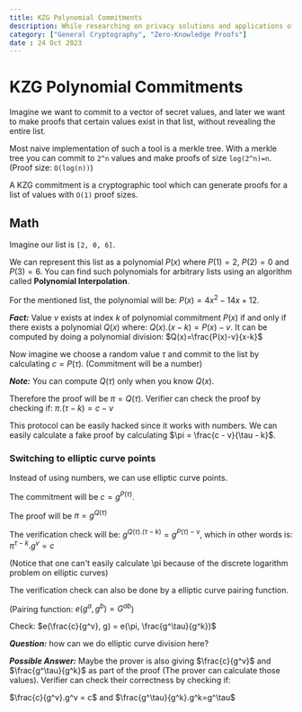 ```yaml
---
title: KZG Polynomial Commitments
description: While researching on privacy solutions and applications of ZKP, we discovered a technique, by which people can burn their digital asset.
category: ["General Cryptography", "Zero-Knowledge Proofs"]
date : 24 Oct 2023
---
```




# KZG Polynomial Commitments

Imagine we want to commit to a vector of secret values, and later we want to make proofs that certain values exist in that list, without revealing the entire list.

Most naive implementation of such a tool is a merkle tree. With a merkle tree you can commit to `2^n` values and make proofs of size `log(2^n)=n`. (Proof size: `O(log(n))`)

A KZG commitment is a cryptographic tool which can generate proofs for a list of values with `O(1)` proof sizes.

## Math

Imagine our list is `[2, 0, 6]`.

We can represent this list as a polynomial $P(x)$ where $P(1) = 2$, $P(2) = 0$ and $P(3) = 6$. You can find such polynomials for arbitrary lists using an algorithm called **Polynomial Interpolation**.

For the mentioned list, the polynomial will be: $P(x) = 4x^2-14x+12$.

***Fact:*** Value $v$ exists at index $k$ of polynomial commitment $P(x)$ if and only if there exists a polynomial $Q(x)$ where: $Q(x).(x-k) = P(x) - v$.
It can be computed by doing a polynomial division: $Q(x)=\frac{P(x)-v}{x-k}$

Now imagine we choose a random value $\tau$ and commit to the list by calculating $c=P(\tau)$. (Commitment will be a number)

***Note:*** You can compute $Q(\tau)$ only when you know $Q(x)$.

Therefore the proof will be $\pi=Q(\tau)$. Verifier can check the proof by checking if: $\pi.(\tau - k) = c - v$

This protocol can be easily hacked since it works with numbers. We can easily calculate a fake proof by calculating $\pi = \frac{c - v}{\tau - k}$.

### Switching to elliptic curve points

Instead of using numbers, we can use elliptic curve points.

The commitment will be $c=g^{P(\tau)}$.

The proof will be $\pi=g^{Q(\tau)}$

The verification check will be: $g^{Q(\tau).(\tau - k)} = g^{P(\tau) - v}$, which in other words is: $\pi^{\tau - k}.g^v=c$

(Notice that one can't easily calculate \pi because of the discrete logarithm problem on elliptic curves)

The verification check can also be done by a elliptic curve pairing function.

(Pairing function: $e(g^a, g^b) = G^{ab}$)

Check: $e(\frac{c}{g^v}, g) = e(\pi, \frac{g^\tau}{g^k})$

***Question:*** how can we do elliptic curve division here?

***Possible Answer:*** Maybe the prover is also giving $\frac{c}{g^v}$ and $\frac{g^\tau}{g^k}$ as part of the proof (The prover can calculate those values).
Verifier can check their correctness by checking if:

$\frac{c}{g^v}.g^v = c$ and $\frac{g^\tau}{g^k}.g^k=g^\tau$
